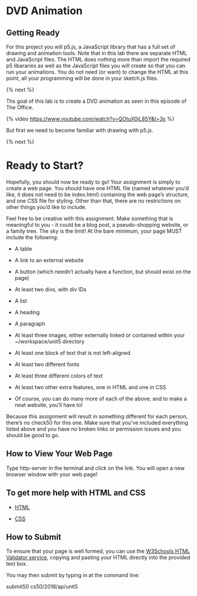 # DVD Animation

## Getting Ready

For this project you will p5.js, a JavaScript library that has a full set of drawing and animation tools. Note that in this lab there are separate HTML and JavaScript files. The HTML does nothing more than import the required p5 libararies as well as the JavaScript files you will create so that you can run your animations. You do not need (or want) to change the HTML at this point, all your programming will be done in your sketch.js files.

{% next %}

Ths goal of this lab is to create a DVD animation as seen in this episode of The Office.

{% video https://www.youtube.com/watch?v=QOtuX0jL85Y&t=3s %}

But first we need to become familiar with drawing with p5.js.

{% next %}

# Ready to Start?

Hopefully, you should now be ready to go! Your assignment is simply to create a web page. You should have one HTML file (named whatever you’d like, it does not need to be index.html) containing the web page’s structure, and one CSS file for styling. Other than that, there are no restrictions on other things you’d like to include.

Feel free to be creative with this assignment. Make something that is meaningful to you - it could be a blog post, a pseudo-shopping website, or a family tree. The sky is the limit! At the bare minimum, your page MUST include the following:

* A table

* A link to an external website

* A button (which needn’t actually have a function, but should exist on the page)

* At least two divs, with div IDs

* A list

* A heading

* A paragraph

* At least three images, either externally linked or contained within your ~/workspace/unit5 directory

* At least one block of text that is not left-aligned

* At least two different fonts

* At least three different colors of text

* At least two other extra features, one in HTML and one in CSS

* Of course, you can do many more of each of the above; and to make a neat website, you’ll have to!

Because this assignment will result in something different for each person, there’s no check50 for this one. Make sure that you’ve included everything listed above and you have no broken links or permission issues and you should be good to go.

## How to View Your Web Page

Type http-server in the terminal and click on the link. You will open a new browser window with your web page!

## To get more help with HTML and CSS

* [HTML](https://www.w3schools.com/html/)

* [CSS](https://www.w3schools.com/css/)

## How to Submit

To ensure that your page is well formed, you can use the [W3Schools HTML Validator service](https://validator.w3.org/#validate_by_input), copying and pasting your HTML directly into the provided text box. 

You may then submit by typing in at the command line:

submit50 cs50/2018/ap/unit5


